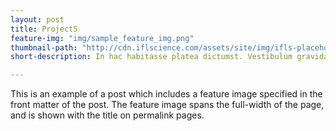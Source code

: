 ```yaml
---
layout: post
title: Project5
feature-img: "img/sample_feature_img.png"
thumbnail-path: "http://cdn.iflscience.com/assets/site/img/ifls-placeholder.png?v=1.2.17"
short-description: In hac habitasse platea dictumst. Vestibulum gravida lacus vitae vulputate consectetur. Maecenas ultricies dapibus mauris, nec pellentesque quam volutpat a. Nullam sit amet gravida dui, eget lacinia arcu. Donec eros urna, posuere ac egestas at, dapibus et nunc. In quis neque facilisis mauris eleifend maximus.

---
```

This is an example of a post which includes a feature image specified in the front matter of the post. The feature image spans the full-width of the page, and is shown with the title on permalink pages.
